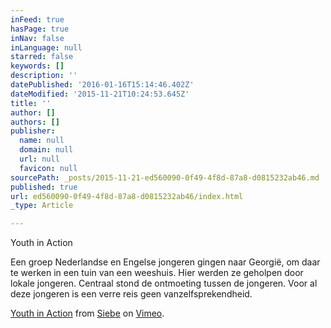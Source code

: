 ```yaml
---
inFeed: true
hasPage: true
inNav: false
inLanguage: null
starred: false
keywords: []
description: ''
datePublished: '2016-01-16T15:14:46.402Z'
dateModified: '2015-11-21T10:24:53.645Z'
title: ''
author: []
authors: []
publisher:
  name: null
  domain: null
  url: null
  favicon: null
sourcePath: _posts/2015-11-21-ed560090-0f49-4f8d-87a8-d0815232ab46.md
published: true
url: ed560090-0f49-4f8d-87a8-d0815232ab46/index.html
_type: Article

---
```

Youth in Action

Een groep Nederlandse en Engelse jongeren gingen naar Georgië, om daar te werken in een tuin van een weeshuis. Hier werden ze geholpen door lokale jongeren. Centraal stond de ontmoeting tussen de jongeren. Voor al deze jongeren is een verre reis geen vanzelfsprekendheid.

[Youth in Action][0] from [Siebe][1] on [Vimeo][2].

[0]: https://vimeo.com/74704348
[1]: https://vimeo.com/siebe
[2]: https://vimeo.com/